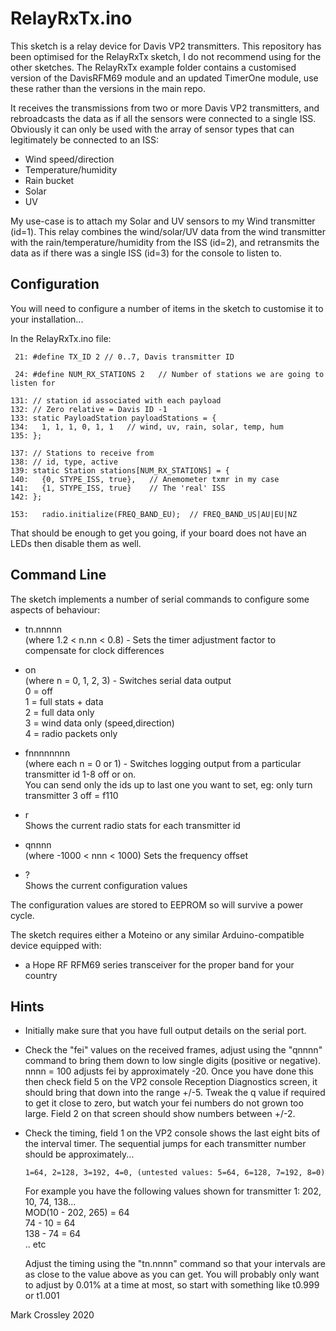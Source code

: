 # RelayRxTx.ino

This sketch is a relay device for Davis VP2 transmitters.
This repository has been optimised for the RelayRxTx sketch, I do not recommend using for the other sketches.
The RelayRxTx example folder contains a customised version of the DavisRFM69 module and an updated TimerOne module, use these rather than the versions in the main repo.

It receives the transmissions from two or more Davis VP2 transmitters, and rebroadcasts the data as if all the sensors were connected to a single ISS.
Obviously it can only be used with the array of sensor types that can legitimately be connected to an ISS:
* Wind speed/direction
* Temperature/humidity
* Rain bucket
* Solar
* UV

My use-case is to attach my Solar and UV sensors to my Wind transmitter (id=1). This relay combines the wind/solar/UV data from the wind transmitter with
the rain/temperature/humidity from the ISS (id=2), and retransmits the data as if there was a single ISS (id=3) for the console to listen to.

## Configuration
You will need to configure a number of items in the sketch to customise it to your installation...


In the RelayRxTx.ino file:

     21: #define TX_ID 2 // 0..7, Davis transmitter ID

     24: #define NUM_RX_STATIONS 2   // Number of stations we are going to listen for

    131: // station id associated with each payload
    132: // Zero relative = Davis ID -1
    133: static PayloadStation payloadStations = {
    134:   1, 1, 1, 0, 1, 1   // wind, uv, rain, solar, temp, hum
    135: };

    137: // Stations to receive from
    138: // id, type, active
    139: static Station stations[NUM_RX_STATIONS] = {
    140:   {0, STYPE_ISS, true},   // Anemometer txmr in my case
    141:   {1, STYPE_ISS, true}    // The 'real' ISS
    142: };

    153:   radio.initialize(FREQ_BAND_EU);  // FREQ_BAND_US|AU|EU|NZ

That should be enough to get you going, if your board does not have an LEDs then disable them as well.

## Command Line

The sketch implements a number of serial commands to configure some aspects of behaviour:

- tn.nnnnn<br>
    (where 1.2 < n.nn < 0.8) - Sets the timer adjustment factor to compensate for clock differences
- on<br>
    (where n = 0, 1, 2, 3) - Switches serial data output<br>
    0 = off<br>
    1 = full stats + data<br>
    2 = full data only<br>
    3 = wind data only (speed,direction)<br>
    4 = radio packets only

- fnnnnnnnn<br>
    (where each n = 0 or 1) - Switches logging output from a particular transmitter id 1-8 off or on.<br>
    You can send only the ids up to last one you want to set, eg: only turn transmitter 3 off = f110

- r<br>
    Shows the current radio stats for each transmitter id

- qnnnn<br>
    (where -1000 < nnn < 1000) Sets the frequency offset

- ?<br>
    Shows the current configuration values

The configuration values are stored to EEPROM so will survive a power cycle.

The sketch requires either a Moteino or any similar Arduino-compatible device equipped with:
* a Hope RF RFM69 series transceiver for the proper band for your country

## Hints

* Initially make sure that you have full output details on the serial port.

* Check the "fei" values on the received frames, adjust using the "qnnnn" command to bring them down to low single digits (positive or negative). nnnn = 100 adjusts fei by approximately -20. Once you have done this then check field 5 on the VP2 console Reception Diagnostics screen, it should bring that down into the range +/-5. Tweak the q value if required to get it close to zero, but watch your fei numbers do not grown too large. Field 2 on that screen should show numbers between +/-2.

* Check the timing, field 1 on the VP2 console shows the last eight bits of the interval timer. The sequential jumps for each transmitter number should be approximately...

  ````
  1=64, 2=128, 3=192, 4=0, (untested values: 5=64, 6=128, 7=192, 8=0)
  ````

  For example you have the following values shown for transmitter 1: 202, 10, 74, 138...<br>
  MOD(10 - 202, 265) = 64<br>
  74 - 10 = 64<br>
  138 - 74 = 64<br>
  .. etc

  Adjust the timing using the "tn.nnnn" command so that your intervals are as close to the value above as you can get. You will probably only want to adjust by 0.01% at a time at most, so start with something like t0.999 or t1.001

Mark Crossley 2020
